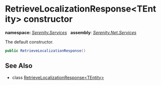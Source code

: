 # RetrieveLocalizationResponse&lt;TEntity&gt; constructor
**namespace:** *[Serenity.Services](../../README.md#serenity.services-namespace)*   **assembly**: *[Serenity.Net.Services](../../README.md)*

The default constructor.

```csharp
public RetrieveLocalizationResponse()
```

## See Also

* class [RetrieveLocalizationResponse&lt;TEntity&gt;](../RetrieveLocalizationResponse-1.md)